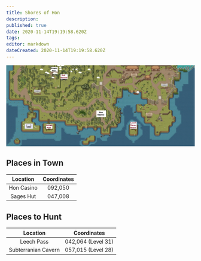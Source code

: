 ```yaml
---
title: Shores of Hon
description: 
published: true
date: 2020-11-14T19:19:58.620Z
tags: 
editor: markdown
dateCreated: 2020-11-14T19:19:58.620Z
---
```


![shores_of_hon.png.webp](/shores_of_hon.png.webp)
## Places in Town
| Location | Coordinates |
| :---: | :---: |
|Hon Casino |	092,050|
|Sages Hut |	047,008 |
## Places to Hunt
| Location | Coordinates |
| :---: | :---: |
|Leech Pass |	042,064 (Level 31)|
|Subterranian Cavern 	|057,015 (Level 28) |